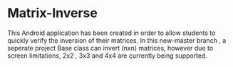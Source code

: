# Matrix-Inverse

This Android application has been created in order to allow students to quickly verify the inversion of their matrices. In this new-master branch , a seperate project
Base class can invert (nxn) matrices, however due to screen limitations, 2x2 , 3x3 and 4x4 are currently being supported.
